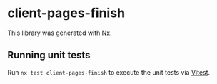 # client-pages-finish

This library was generated with [Nx](https://nx.dev).

## Running unit tests

Run `nx test client-pages-finish` to execute the unit tests via [Vitest](https://vitest.dev/).
